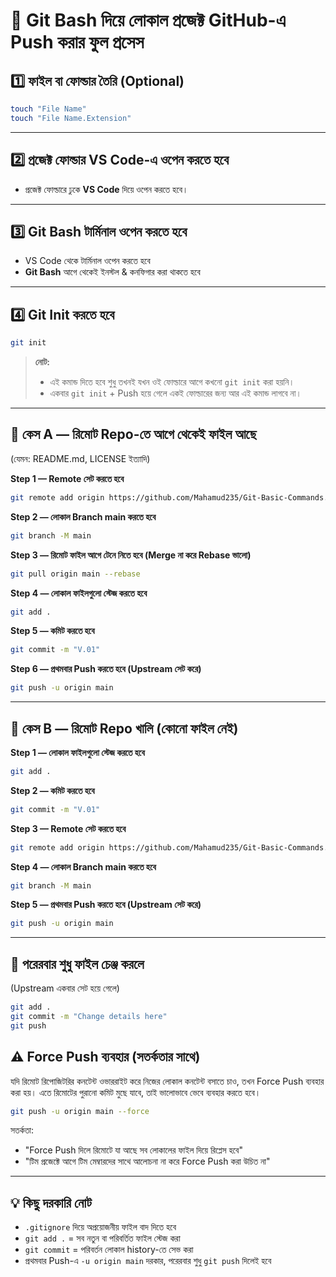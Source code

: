 # 🚀 Git Bash দিয়ে লোকাল প্রজেক্ট GitHub-এ Push করার ফুল প্রসেস

## 1️⃣ ফাইল বা ফোল্ডার তৈরি (Optional)
```bash
touch "File Name"
touch "File Name.Extension"
```

---

## 2️⃣ প্রজেক্ট ফোল্ডার VS Code-এ ওপেন করতে হবে
- প্রজেক্ট ফোল্ডারে ঢুকে **VS Code** দিয়ে ওপেন করতে হবে।

---

## 3️⃣ Git Bash টার্মিনাল ওপেন করতে হবে
- VS Code থেকে টার্মিনাল ওপেন করতে হবে  
- **Git Bash** আগে থেকেই ইনস্টল & কনফিগার করা থাকতে হবে

---

## 4️⃣ Git Init করতে হবে
```bash
git init
```
> **নোট:**  
> - এই কমান্ড দিতে হবে শুধু তখনই যখন ওই ফোল্ডারে আগে কখনো `git init` করা হয়নি।  
> - একবার `git init` + Push হয়ে গেলে একই ফোল্ডারের জন্য আর এই কমান্ড লাগবে না।

---

## 📂 কেস A — রিমোট Repo-তে আগে থেকেই ফাইল আছে  
(যেমন: README.md, LICENSE ইত্যাদি)

**Step 1 — Remote সেট করতে হবে**
```bash
git remote add origin https://github.com/Mahamud235/Git-Basic-Commands.git
```

**Step 2 — লোকাল Branch main করতে হবে**
```bash
git branch -M main
```

**Step 3 — রিমোট ফাইল আগে টেনে নিতে হবে (Merge না করে Rebase ভালো)**
```bash
git pull origin main --rebase
```

**Step 4 — লোকাল ফাইলগুলো স্টেজ করতে হবে**
```bash
git add .
```

**Step 5 — কমিট করতে হবে**
```bash
git commit -m "V.01"
```

**Step 6 — প্রথমবার Push করতে হবে (Upstream সেট করে)**
```bash
git push -u origin main
```

---

## 📂 কেস B — রিমোট Repo খালি (কোনো ফাইল নেই)

**Step 1 — লোকাল ফাইলগুলো স্টেজ করতে হবে**
```bash
git add .
```

**Step 2 — কমিট করতে হবে**
```bash
git commit -m "V.01"
```

**Step 3 — Remote সেট করতে হবে**
```bash
git remote add origin https://github.com/Mahamud235/Git-Basic-Commands.git
```

**Step 4 — লোকাল Branch main করতে হবে**
```bash
git branch -M main
```

**Step 5 — প্রথমবার Push করতে হবে (Upstream সেট করে)**
```bash
git push -u origin main
```

---

## 🔄 পরেরবার শুধু ফাইল চেঞ্জ করলে  
(Upstream একবার সেট হয়ে গেলে)

```bash
git add .
git commit -m "Change details here"
git push
```
## ⚠ Force Push ব্যবহার (সতর্কতার সাথে)
যদি রিমোট রিপোজিটরির কনটেন্ট ওভাররাইট করে নিজের লোকাল কনটেন্ট বসাতে চাও, তখন Force Push ব্যবহার করা হয়।
এতে রিমোটের পুরানো কমিট মুছে যাবে, তাই ভালোভাবে ভেবে ব্যবহার করতে হবে।

```bash
git push -u origin main --force
```
সতর্কতা:
- "Force Push দিলে রিমোটে যা আছে সব লোকালের ফাইল দিয়ে রিপ্লেস হবে"
- "টিম প্রজেক্টে আগে টিম মেম্বারদের সাথে আলোচনা না করে Force Push করা উচিত না"
---

## 💡 কিছু দরকারি নোট
- `.gitignore` দিয়ে অপ্রয়োজনীয় ফাইল বাদ দিতে হবে  
- `git add .` = সব নতুন বা পরিবর্তিত ফাইল স্টেজ করা  
- `git commit` = পরিবর্তন লোকাল history-তে সেভ করা  
- প্রথমবার Push-এ `-u origin main` দরকার, পরেরবার শুধু `git push` দিলেই হবে



